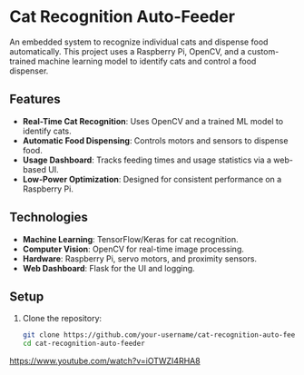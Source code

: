 # Cat Recognition Auto-Feeder

An embedded system to recognize individual cats and dispense food automatically. This project uses a Raspberry Pi, OpenCV, and a custom-trained machine learning model to identify cats and control a food dispenser.

## Features
- **Real-Time Cat Recognition**: Uses OpenCV and a trained ML model to identify cats.
- **Automatic Food Dispensing**: Controls motors and sensors to dispense food.
- **Usage Dashboard**: Tracks feeding times and usage statistics via a web-based UI.
- **Low-Power Optimization**: Designed for consistent performance on a Raspberry Pi.

## Technologies
- **Machine Learning**: TensorFlow/Keras for cat recognition.
- **Computer Vision**: OpenCV for real-time image processing.
- **Hardware**: Raspberry Pi, servo motors, and proximity sensors.
- **Web Dashboard**: Flask for the UI and logging.

## Setup
1. Clone the repository:
   ```bash
   git clone https://github.com/your-username/cat-recognition-auto-feeder.git
   cd cat-recognition-auto-feeder
https://www.youtube.com/watch?v=iOTWZI4RHA8
